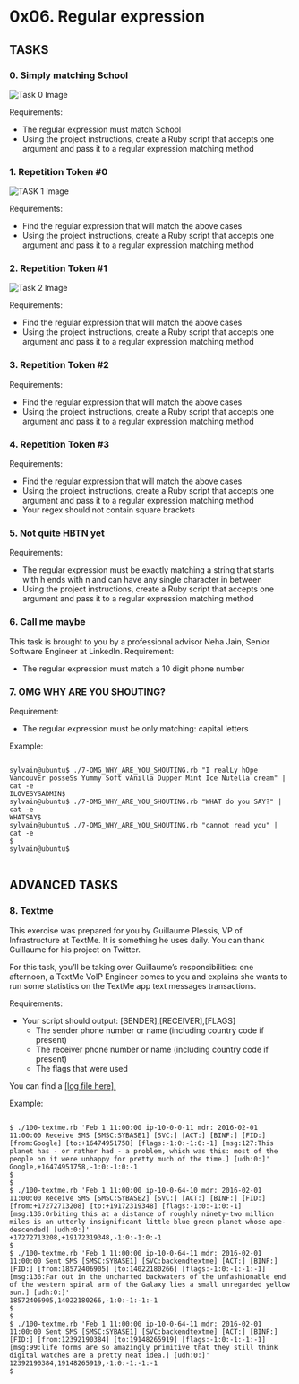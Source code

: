 # 0x06. Regular expression

## TASKS

### 0. Simply matching School

![Task 0 Image](https://s3.amazonaws.com/alx-intranet.hbtn.io/uploads/medias/2020/9/ec65557f0da1fbfbff6659413885e4d4822f5b1d.png?X-Amz-Algorithm=AWS4-HMAC-SHA256&X-Amz-Credential=AKIARDDGGGOUSBVO6H7D%2F20230131%2Fus-east-1%2Fs3%2Faws4_request&X-Amz-Date=20230131T103742Z&X-Amz-Expires=86400&X-Amz-SignedHeaders=host&X-Amz-Signature=8a15bf257cc43dc73093165c52b01a42cc44cb4c3fb158e58d85f5a6f557486e)

Requirements:
- The regular expression must match School
- Using the project instructions, create a Ruby script that accepts one argument and pass it to a regular expression matching method

### 1. Repetition Token #0

![TASK 1 Image](https://s3.amazonaws.com/alx-intranet.hbtn.io/uploads/medias/2020/9/e7db3c377d46453588fc84f3a975661d142fee91.png?X-Amz-Algorithm=AWS4-HMAC-SHA256&X-Amz-Credential=AKIARDDGGGOUSBVO6H7D%2F20230131%2Fus-east-1%2Fs3%2Faws4_request&X-Amz-Date=20230131T103742Z&X-Amz-Expires=86400&X-Amz-SignedHeaders=host&X-Amz-Signature=9e3b0bb1ae498d58b76d35484e28b7dc58279d890a8e336d4b284c69ae161854)

Requirements:
- Find the regular expression that will match the above cases
- Using the project instructions, create a Ruby script that accepts one argument and pass it to a regular expression matching method

### 2. Repetition Token #1

![Task 2 Image](https://s3.amazonaws.com/alx-intranet.hbtn.io/uploads/medias/2020/9/c59ff11db195d5cf17d1790a5141ae2f234786d2.png?X-Amz-Algorithm=AWS4-HMAC-SHA256&X-Amz-Credential=AKIARDDGGGOUSBVO6H7D%2F20230131%2Fus-east-1%2Fs3%2Faws4_request&X-Amz-Date=20230131T103742Z&X-Amz-Expires=86400&X-Amz-SignedHeaders=host&X-Amz-Signature=d0f053bac3331a40a0c4a1cb3aad3a5463254ac4d2b15e0fcdf121c0dd60360e)

Requirements:
- Find the regular expression that will match the above cases
- Using the project instructions, create a Ruby script that accepts one argument and pass it to a regular expression matching method

### 3. Repetition Token #2
Requirements:
- Find the regular expression that will match the above cases
- Using the project instructions, create a Ruby script that accepts one argument and pass it to a regular expression matching method

### 4. Repetition Token #3 
Requirements:
- Find the regular expression that will match the above cases
- Using the project instructions, create a Ruby script that accepts one argument and pass it to a regular expression matching method
- Your regex should not contain square brackets

### 5. Not quite HBTN yet 
Requirements:
- The regular expression must be exactly matching a string that starts with h ends with n and can have any single character in between
- Using the project instructions, create a Ruby script that accepts one argument and pass it to a regular expression matching method

### 6. Call me maybe
This task is brought to you by a professional advisor Neha Jain, Senior Software Engineer at LinkedIn.
Requirement:
- The regular expression must match a 10 digit phone number

### 7. OMG WHY ARE YOU SHOUTING? 
Requirement:
- The regular expression must be only matching: capital letters

Example:
<pre>
<code>
sylvain@ubuntu$ ./7-OMG_WHY_ARE_YOU_SHOUTING.rb "I realLy hOpe VancouvEr posseSs Yummy Soft vAnilla Dupper Mint Ice Nutella cream" | cat -e
ILOVESYSADMIN$
sylvain@ubuntu$ ./7-OMG_WHY_ARE_YOU_SHOUTING.rb "WHAT do you SAY?" | cat -e
WHATSAY$
sylvain@ubuntu$ ./7-OMG_WHY_ARE_YOU_SHOUTING.rb "cannot read you" | cat -e
$
sylvain@ubuntu$
</code>
</pre>

## ADVANCED TASKS

### 8. Textme
This exercise was prepared for you by Guillaume Plessis, VP of Infrastructure at TextMe. It is something he uses daily. You can thank Guillaume for his project on Twitter.

For this task, you’ll be taking over Guillaume’s responsibilities: one afternoon, a TextMe VoIP Engineer comes to you and explains she wants to run some statistics on the TextMe app text messages transactions.

Requirements:
- Your script should output: [SENDER],[RECEIVER],[FLAGS]
	- The sender phone number or name (including country code if present)
	- The receiver phone number or name (including country code if present)
	- The flags that were used

You can find a <a href="intranet-projects-files.s3.amazonaws.com/holbertonschool-sysadmin_devops/78/text_messages.log"> [log file here].</a>

Example:
<pre>
<code>
$ ./100-textme.rb 'Feb 1 11:00:00 ip-10-0-0-11 mdr: 2016-02-01 11:00:00 Receive SMS [SMSC:SYBASE1] [SVC:] [ACT:] [BINF:] [FID:] [from:Google] [to:+16474951758] [flags:-1:0:-1:0:-1] [msg:127:This planet has - or rather had - a problem, which was this: most of the people on it were unhappy for pretty much of the time.] [udh:0:]'
Google,+16474951758,-1:0:-1:0:-1
$
$
$ ./100-textme.rb 'Feb 1 11:00:00 ip-10-0-64-10 mdr: 2016-02-01 11:00:00 Receive SMS [SMSC:SYBASE2] [SVC:] [ACT:] [BINF:] [FID:] [from:+17272713208] [to:+19172319348] [flags:-1:0:-1:0:-1] [msg:136:Orbiting this at a distance of roughly ninety-two million miles is an utterly insignificant little blue green planet whose ape-descended] [udh:0:]'
+17272713208,+19172319348,-1:0:-1:0:-1
$
$ ./100-textme.rb 'Feb 1 11:00:00 ip-10-0-64-11 mdr: 2016-02-01 11:00:00 Sent SMS [SMSC:SYBASE1] [SVC:backendtextme] [ACT:] [BINF:] [FID:] [from:18572406905] [to:14022180266] [flags:-1:0:-1:-1:-1] [msg:136:Far out in the uncharted backwaters of the unfashionable end of the western spiral arm of the Galaxy lies a small unregarded yellow sun.] [udh:0:]'
18572406905,14022180266,-1:0:-1:-1:-1
$
$
$ ./100-textme.rb 'Feb 1 11:00:00 ip-10-0-64-11 mdr: 2016-02-01 11:00:00 Sent SMS [SMSC:SYBASE1] [SVC:backendtextme] [ACT:] [BINF:] [FID:] [from:12392190384] [to:19148265919] [flags:-1:0:-1:-1:-1] [msg:99:life forms are so amazingly primitive that they still think digital watches are a pretty neat idea.] [udh:0:]'
12392190384,19148265919,-1:0:-1:-1:-1
$
</code>
</pre>
